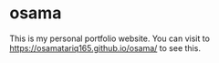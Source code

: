 # osama

This is my personal portfolio website. You can visit to https://osamatariq165.github.io/osama/ to see this.
